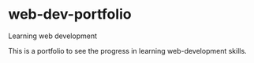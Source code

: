 # web-dev-portfolio
Learning web development

This is a portfolio to see the progress in learning web-development skills.
